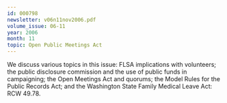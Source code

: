 ```yaml
---
id: 000798
newsletter: v06n11nov2006.pdf
volume_issue: 06-11
year: 2006
month: 11
topic: Open Public Meetings Act
---
```


We discuss various topics in this issue: FLSA implications with volunteers; the public disclosure commission and the use of public funds in campaigning; the Open Meetings Act and quorums; the Model Rules for the Public Records Act; and the Washington State Family Medical Leave Act: RCW 49.78.